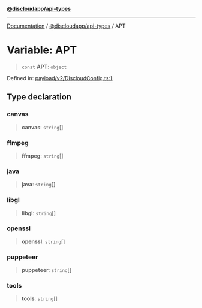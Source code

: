 [**@discloudapp/api-types**](../README.md)

***

[Documentation](../../../packages.md) / [@discloudapp/api-types](../README.md) / APT

# Variable: APT

> `const` **APT**: `object`

Defined in: [payload/v2/DiscloudConfig.ts:1](https://github.com/discloud/discloud.app/blob/1458affc9a022eb2fc5fe37e7b3b002130b2fdad/packages/api-types/payload/v2/DiscloudConfig.ts#L1)

## Type declaration

### canvas

> **canvas**: `string`[]

### ffmpeg

> **ffmpeg**: `string`[]

### java

> **java**: `string`[]

### libgl

> **libgl**: `string`[]

### openssl

> **openssl**: `string`[]

### puppeteer

> **puppeteer**: `string`[]

### tools

> **tools**: `string`[]
